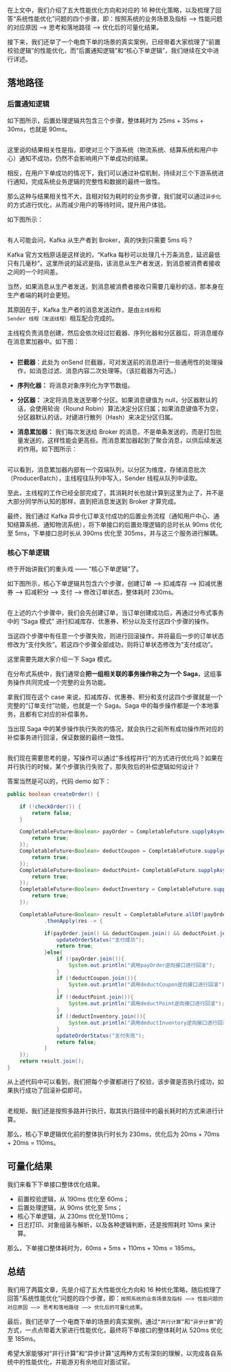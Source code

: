 在上文中，我们介绍了五大性能优化方向和对应的 16 种优化策略，以及梳理了回答“系统性能优化”问题的四个步骤，即：按照系统的业务场景及指标 ——> 性能问题的对应原因 ——> 思考和落地路径 ——> 优化后的可量化结果。

接下来，我们还举了一个电商下单的场景的真实案例，已经带着大家梳理了“前置校验逻辑”的性能优化，而“后置通知逻辑”和“核心下单逻辑”，我们继续在文中进行详述。



## 落地路径


### 后置通知逻辑

如下图所示，后置处理逻辑共包含三个步骤，整体耗时为 25ms + 35ms + 30ms，也就是 90ms。

<p align=center><img src="https://p3-juejin.byteimg.com/tos-cn-i-k3u1fbpfcp/b071b995353a499c956d4c85e28ac7d0~tplv-k3u1fbpfcp-jj-mark:0:0:0:0:q75.image#?w=566&h=293&s=35723&e=png&b=fefefe" alt=""  /></p>



这里说的结果相关性是指，即使对三个下游系统（物流系统、结算系统和用户中心）通知不成功，仍然不会影响用户下单成功的结果。

相反，在用户下单成功的情况下，我们可以通过补偿机制，持续对三个下游系统进行通知，完成系统业务逻辑的完整性和数据的最终一致性。

那么这种与结果相关性不大，且相对较为耗时的业务步骤，我们就可以通过`异步化`的方式进行优化，从而减少用户的等待时间，提升用户体验。

如下图所示：

<p align=center><img src="https://p3-juejin.byteimg.com/tos-cn-i-k3u1fbpfcp/02d92d20208b4b0985f1222fdac07dd9~tplv-k3u1fbpfcp-jj-mark:0:0:0:0:q75.image#?w=599&h=332&s=46725&e=png&b=fefefe" alt=""  /></p>



有人可能会问，Kafka 从生产者到 Broker，真的快到只需要 5ms 吗？

Kafka 官方文档原话是这样说的，“Kafka 每秒可以处理几十万条消息，延迟最低只有几毫秒”。这里所说的延迟是指，该消息从生产者发送，到消息被消费者接收之间的一个时间差。

当然，如果消息从生产者发送，到消息被消费者接收只需要几毫秒的话，那本身在生产者端的耗时会更短。

其原因在于，Kafka 生产者的消息发送动作，是由`主线程`和 `Sender 线程（发送线程）`相互配合完成的。



主线程负责消息创建，然后会依次经过拦截器、序列化器和分区器后，将消息缓存在消息累加器中。如下图：

<p align=center><img src="https://p3-juejin.byteimg.com/tos-cn-i-k3u1fbpfcp/1522031b7ef84c168d513c54e3b785b5~tplv-k3u1fbpfcp-jj-mark:0:0:0:0:q75.image#?w=710&h=266&s=27564&e=png&b=ffffff" alt=""  /></p>



-   **拦截器**：此处为 onSend 拦截器，可对发送前的消息进行一些通用性的处理操作，如消息过滤、消息内容二次处理等。（该拦截器为可选。）

-   **序列化器：** 将消息对象序列化为字节数组。
-   **分区器：** 决定将消息发送至哪个分区。如果消息键值为 null，分区器默认的话，会使用轮询（Round Robin）算法决定分区归属；如果消息键值不为空，分区器默认的话，对键进行散列（Hash）来决定分区归属。
-   **消息累加器：** 我们每次发送给 Broker 的消息，不是单条发送的，而是打包批量发送的，这样性能会更高些。而消息累加器起到了聚合消息，以供后续发送的作用。如下图所示：

<p align=center><img src="https://p3-juejin.byteimg.com/tos-cn-i-k3u1fbpfcp/cafe2816bd1a4c5c8dc642b5f6ad9f9f~tplv-k3u1fbpfcp-jj-mark:0:0:0:0:q75.image#?w=776&h=357&s=40426&e=png&b=ffffff" alt=""  /></p>


可以看到，消息累加器内部有一个双端队列，以分区为维度，存储消息批次（ProducerBatch），主线程往队列中写入，Sender 线程从队列中读取。

至此，主线程的工作已经全部完成了，其消耗时长也就计算到这里为止了，并不是大部分同学所认知的那样，直到把消息发送到 Broker 才算完成。

最终，我们通过 Kafka 异步化订单⽀付成功的后置业务流程（通知用户中心、通知结算系统、通知物流系统），将下单接口的后置处理逻辑的总时长从 90ms 优化至 5ms，下单接口总时长从 390ms 优化至 305ms，并与这三个服务进⾏解耦。




### 核心下单逻辑

终于开始讲我们的重头戏 —— “核心下单逻辑”了。

如下图所示，核心下单逻辑共包含六个步骤，创建订单 ——> 扣减库存 ——> 扣减优惠券 ——> 扣减积分 ——> 支付 ——> 修改订单状态，整体耗时 230ms。

<p align=center><img src="https://p3-juejin.byteimg.com/tos-cn-i-k3u1fbpfcp/afe1807c5c8443ecb5b209fe0a23615c~tplv-k3u1fbpfcp-jj-mark:0:0:0:0:q75.image#?w=720&h=351&s=68139&e=png&b=fefefe" alt=""  /></p>



在上述的六个步骤中，我们会先创建订单，当订单创建成功后，再通过分布式事务中的 “Saga 模式” 进行扣减库存、优惠券、积分以及支付这四个步骤的操作。

当这四个步骤中有任意一个步骤失败，则进行回滚操作，并将最后一步的订单状态修改为“支付失败”。若这四个步骤全部成功，则将订单状态修改为“支付成功”。

这里需要先跟大家介绍一下 Saga 模式。

在分布式系统中，我们通常会**把一组相关联的事务操作称之为一个 Saga**，这组事务操作共同完成一个完整的业务功能。

拿我们现在这个 case 来说，扣减库存、优惠券、积分和支付这四个步骤就是一个完整的“订单支付”功能，也就是一个 Saga。Saga 中的每步操作都是一个本地事务，且都有它对应的补偿事务。

当出现 Saga 中的某步操作执行失败的情况，就会执行之前所有成功操作所对应的补偿事务进行回滚，保证数据的最终一致性。

<p align=center><img src="https://p3-juejin.byteimg.com/tos-cn-i-k3u1fbpfcp/3106a7b496fa47379ee1aa0d44590f23~tplv-k3u1fbpfcp-jj-mark:0:0:0:0:q75.image#?w=546&h=407&s=29937&e=png&b=fefefe" alt=""  /></p>



我们现在需要思考的是，写操作可以通过“多线程并行”的方式进行优化吗？如果在并行执行的时候，某个步骤执行失败了，那失败后的补偿逻辑如何设计？

答案当然是可以的，代码 demo 如下：

```java
public boolean createOrder() {

    if (!checkOrder()) {
        return false;
    }

    CompletableFuture<Boolean> payOrder = CompletableFuture.supplyAsync(() -> {
        return true;
    });
    CompletableFuture<Boolean> deductCoupon = CompletableFuture.supplyAsync(() -> {
        return true;
    });
    CompletableFuture<Boolean> deductPoint= CompletableFuture.supplyAsync(() -> {
        return true;
    });
    CompletableFuture<Boolean> deductInventory = CompletableFuture.supplyAsync(() -> {
        return true;
    });

    CompletableFuture<Boolean> result = CompletableFuture.allOf(payOrder, deductCoupon, deductPoint, deductInventory)
            .thenApply(res -> {

            if(payOrder.join() && deductCoupon.join() && deductPoint.join() && deductInventory.join()){
                updateOrderStatus("支付成功");
                return true;
            }else{
                if (!payOrder.join()){
                    System.out.println("调用payOrder逆向接口进行回滚");
                }
                if (!deductCoupon.join()){
                    System.out.println("调用deductCoupon逆向接口进行回滚");
                }
                if (!deductPoint.join()){
                    System.out.println("调用deductPoint逆向接口进行回滚");
                }
                if (!deductInventory.join()){
                    System.out.println("调用deductInventory逆向接口进行回滚");
                }
                updateOrderStatus("支付失败");
                return false;
            }
    });
    return result.join();
}
```

  


从上述代码中可以看到，我们把每个步骤都进行了校验，该步骤是否执行成功，如果执行成功了回滚补偿即可。

  


<p align=center><img src="https://p3-juejin.byteimg.com/tos-cn-i-k3u1fbpfcp/7c98275956074470b953c090c49392e8~tplv-k3u1fbpfcp-jj-mark:0:0:0:0:q75.image#?w=588&h=414&s=56223&e=png&b=fefefe" alt=""  /></p>



老规矩，我们还是按照多路并行执行，取其执行路径中的最长耗时的方式来进行计算。

那么，核心下单逻辑优化前的整体执行时长为 230ms，优化后为 20ms + 70ms + 20ms = 110ms。


## 可量化结果

我们来看下下单接口整体优化结果。

- 前置校验逻辑，从 190ms 优化至 60ms；
- 后置处理逻辑，从 90ms 优化至 5ms；
- 核心下单逻辑，从 230ms 优化至110ms；
- 日志打印、对象组装与解析，以及各种逻辑判断，还是按照耗时 10ms 来计算。

那么，下单接口整体耗时为，60ms + 5ms + 110ms + 10ms = 185ms。



## 总结

我们用了两篇文章，先是介绍了五大性能优化方向和 16 种优化策略，随后梳理了回答“系统性能优化”问题的四个步骤，即：`按照系统的业务场景及指标 ——> 性能问题的对应原因 ——> 思考和落地路径 ——> 优化后的可量化结果`。

最后，我们还举了一个电商下单的场景的真实案例，通过`“并行计算”`和`“异步计算”`的方式，一点点带着大家进行性能优化，最终将下单接口的整体耗时从 520ms 优化至 185ms。

希望大家能够对“并行计算”和“异步计算”这两种方式有深刻的理解，以完成各自系统中的性能优化，并能游刃有余地应对面试官。